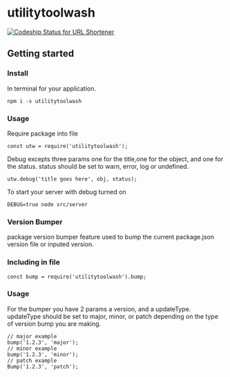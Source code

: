 # utilitytoolwash

 [ ![Codeship Status for URL Shortener](https://codeship.com/projects/59b912f0-76d2-0134-9160-32ede8a13401/status?branch=master)](https://codeship.com/projects/179701)

## Getting started

### Install
In terminal for your application.
```
npm i -s utilitytoolwash
```
### Usage

Require package into file

```
const utw = require('utilitytoolwash');
```

Debug excepts three params one for the title,one for the object, and one for the status. status should be set to warn, error, log or undefined.

```
utw.debug('title goes here', obj, status);
```

To start your server with debug turned on

```
DEBUG=true node src/server
```
### Version Bumper

package version bumper feature used to bump the current package.json version file or inputed version.

### Including in file
```
const bump = require('utilitytoolwash').bump;
```
### Usage

For the bumper you have 2 params a version, and a updateType. updateType should be set to major, minor, or patch depending on the type of version bump you are making.

```
// major example
bump('1.2.3', 'major');
// minor example
bump('1.2.3', 'minor');
// patch example
Bump('1.2.3', 'patch');
```
